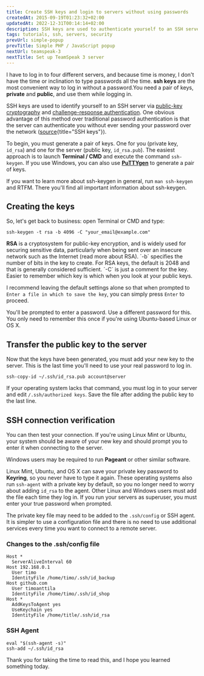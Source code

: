 ```yaml
---
title: Create SSH keys and login to servers without using passwords
createdAt: 2015-09-19T01:23:32+02:00
updatedAt: 2022-12-31T00:14:14+02:00
description: SSH keys are used to authenticate yourself to an SSH server by utilizing public-key cryptography and challenge-response authentication.
tags: tutorials, ssh, servers, security
prevUrl: simple-popup
prevTitle: Simple PHP / JavaScript popup
nextUrl: teamspeak-3
nextTitle: Set up TeamSpeak 3 server
---
```


I have to log in to four different servers, and because time is money, I don't have the time or inclination to type passwords all the time. **ssh keys** are the most convenient way to log in without a password.You need a pair of keys, **private** and **public**, and use them while logging in.

SSH keys are used to identify yourself to an SSH server via [public-key cryptography](https://en.wikipedia.org/wiki/Public-key_cryptography) and [challenge-response authentication](https://en.wikipedia.org/wiki/Challenge-response-authentication). One obvious advantage of this method over traditional password authentication is that the server can authenticate you without ever sending your password over the network ([source](https://wiki.archlinux.org/index.php/SSH_keys){title="SSH keys"}).

To begin, you must generate a pair of keys. One for you (private key, `id_rsa`) and one for the server (public key, `id_rsa.pub`). The easiest approach is to launch **Terminal / CMD** and execute the command `ssh-keygen`. If you use Windows, you can also use **[PuTTYgen](http://www.chiark.greenend.org.uk/sgtatham/putty/download.html)** to generate a pair of keys.

If you want to learn more about ssh-keygen in general, run `man ssh-keygen` and RTFM. There you'll find all important information about ssh-keygen.

## Creating the keys

So, let's get back to business: open Terminal or CMD and type:

```SSH
ssh-keygen -t rsa -b 4096 -C "your_email@example.com"
```

**RSA** is a cryptosystem for public-key encryption, and is widely used for securing sensitive data, particularly when being sent over an insecure network such as the Internet (read more about RSA). ´-b´ specifies the number of bits in the key to create. For RSA keys, the default is 2048 and that is generally considered sufficient. ´-C´ is just a comment for the key. Easier to remember which key is which when you look at your public keys.

I recommend leaving the default settings alone so that when prompted to `Enter a file in which to save the key`, you can simply press `Enter` to proceed.

You'll be prompted to enter a password. Use a different password for this. You only need to remember this once if you're using Ubuntu-based Linux or OS X.

## Transfer the public key to the server

Now that the keys have been generated, you must add your new key to the server. This is the last time you'll need to use your real password to log in.

```Shell
ssh-copy-id ~/.ssh/id_rsa.pub account@server
```

If your operating system lacks that command, you must log in to your server and edit `/.ssh/authorized keys`. Save the file after adding the public key to the last line.

## SSH connection verification

You can then test your connection. If you're using Linux Mint or Ubuntu, your system should be aware of your new key and should prompt you to enter it when connecting to the server.

Windows users may be required to run **Pageant** or other similar software.

Linux Mint, Ubuntu, and OS X can save your private key password to **Keyring**, so you never have to type it again. These operating systems also run `ssh-agent` with a private key by default, so you no longer need to worry about adding `id_rsa` to the agent. Other Linux and Windows users must add the file each time they log in. If you run your servers as superuser, you must enter your true password when prompted.

The private key file may need to be added to the `.ssh/config` or SSH agent. It is simpler to use a configuration file and there is no need to use additional services every time you want to connect to a remote server.

### Changes to the .ssh/config file

```SSH
Host *
  ServerAliveInterval 60
Host 192.168.0.1
  User timo
  IdentityFile /home/timo/.ssh/id_backup
Host github.com
  User timoanttila
  IdentityFile /home/timo/.ssh/id_shop
Host *
  AddKeysToAgent yes
  UseKeychain yes
  IdentityFile /home/title/.ssh/id_rsa
```

### SSH Agent

```Shell
eval "$(ssh-agent -s)"
ssh-add ~/.ssh/id_rsa
```

Thank you for taking the time to read this, and I hope you learned something today.
